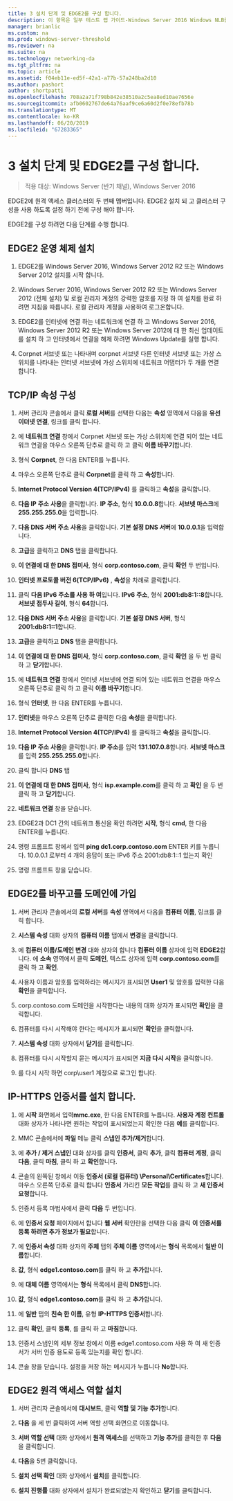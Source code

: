 ```yaml
---
title: 3 설치 단계 및 EDGE2를 구성 합니다.
description: 이 항목은 일부 테스트 랩 가이드-Windows Server 2016 Windows NLB를 사용 하 여 클러스터에서 DirectAccess 시연
manager: brianlic
ms.custom: na
ms.prod: windows-server-threshold
ms.reviewer: na
ms.suite: na
ms.technology: networking-da
ms.tgt_pltfrm: na
ms.topic: article
ms.assetid: f04eb11e-ed5f-42a1-a77b-57a248ba2d10
ms.author: pashort
author: shortpatti
ms.openlocfilehash: 708a2a71f798b842e38510a2c5ea8ed10ae7656e
ms.sourcegitcommit: afb0602767de64a76aaf9ce6a60d2f0e78efb78b
ms.translationtype: MT
ms.contentlocale: ko-KR
ms.lasthandoff: 06/20/2019
ms.locfileid: "67283365"
---
```

# <a name="step-3-install-and-configure-edge2"></a>3 설치 단계 및 EDGE2를 구성 합니다.

>적용 대상: Windows Server (반기 채널), Windows Server 2016

EDGE2에 원격 액세스 클러스터의 두 번째 멤버입니다. EDGE2 설치 되 고 클러스터 구성을 사용 하도록 설정 하기 전에 구성 해야 합니다.

EDGE2를 구성 하려면 다음 단계를 수행 합니다.

## <a name="installOS"></a>EDGE2 운영 체제 설치  
  
1.  EDGE2를 Windows Server 2016, Windows Server 2012 R2 또는 Windows Server 2012 설치를 시작 합니다.  
  
2.  Windows Server 2016, Windows Server 2012 R2 또는 Windows Server 2012 (전체 설치) 및 로컬 관리자 계정의 강력한 암호를 지정 하 여 설치를 완료 하려면 지침을 따릅니다. 로컬 관리자 계정을 사용하여 로그온합니다.  
  
3.  EDGE2를 인터넷에 연결 하는 네트워크에 연결 하 고 Windows Server 2016, Windows Server 2012 R2 또는 Windows Server 2012에 대 한 최신 업데이트를 설치 하 고 인터넷에서 연결을 해제 하려면 Windows Update를 실행 합니다.  
  
4.  Corpnet 서브넷 또는 나타내며 corpnet 서브넷 다른 인터넷 서브넷 또는 가상 스위치를 나타내는 인터넷 서브넷에 가상 스위치에 네트워크 어댑터가 두 개를 연결 합니다.  
  
## <a name="TCP"></a>TCP/IP 속성 구성  
  
1.  서버 관리자 콘솔에서 클릭 **로컬 서버**를 선택한 다음는 **속성** 영역에서 다음을 **유선 이더넷 연결**, 링크를 클릭 합니다.  
  
2.  에 **네트워크 연결** 창에서 Corpnet 서브넷 또는 가상 스위치에 연결 되어 있는 네트워크 연결을 마우스 오른쪽 단추로 클릭 하 고 클릭 **이름 바꾸기**합니다.  
  
3.  형식 **Corpnet**, 한 다음 ENTER를 누릅니다.  
  
4.  마우스 오른쪽 단추로 클릭 **Corpnet**를 클릭 하 고 **속성**합니다.  
  
5.  **Internet Protocol Version 4(TCP/IPv4)** 를 클릭하고 **속성**을 클릭합니다.  
  
6.  **다음 IP 주소 사용**을 클릭합니다. **IP 주소**, 형식 **10.0.0.8**합니다. **서브넷 마스크**에 **255.255.255.0**을 입력합니다.  
  
7.  **다음 DNS 서버 주소 사용**을 클릭합니다. **기본 설정 DNS 서버**에 **10.0.0.1**을 입력합니다.  
  
8.  **고급**을 클릭하고 **DNS** 탭을 클릭합니다.  
  
9. **이 연결에 대 한 DNS 접미사**, 형식 **corp.contoso.com**, 클릭 **확인** 두 번입니다.  
  
10. **인터넷 프로토콜 버전 6(TCP/IPv6)** , **속성**을 차례로 클릭합니다.  
  
11. 클릭 **다음 IPv6 주소를 사용 하 여**입니다. **IPv6 주소**, 형식 **2001:db8:1::8**합니다. **서브넷 접두사 길이**, 형식 **64**합니다.  
  
12. **다음 DNS 서버 주소 사용**을 클릭합니다. **기본 설정 DNS 서버**, 형식 **2001:db8:1::1**합니다.  
  
13. **고급**을 클릭하고 **DNS** 탭을 클릭합니다.  
  
14. **이 연결에 대 한 DNS 접미사**, 형식 **corp.contoso.com**, 클릭 **확인** 을 두 번 클릭 하 고 **닫기**합니다.  
  
15. 에 **네트워크 연결** 창에서 인터넷 서브넷에 연결 되어 있는 네트워크 연결을 마우스 오른쪽 단추로 클릭 하 고 클릭 **이름 바꾸기**합니다.  
  
16. 형식 **인터넷**, 한 다음 ENTER를 누릅니다.  
  
17. **인터넷**을 마우스 오른쪽 단추로 클릭한 다음 **속성**을 클릭합니다.  
  
18. **Internet Protocol Version 4(TCP/IPv4)** 를 클릭하고 **속성**을 클릭합니다.  
  
19. **다음 IP 주소 사용**을 클릭합니다. **IP 주소**를 입력 **131.107.0.8**합니다. **서브넷 마스크**를 입력 **255.255.255.0**합니다.  
  
20. 클릭 합니다 **DNS** 탭  
  
21. **이 연결에 대 한 DNS 접미사**, 형식 **isp.example.com**를 클릭 하 고 **확인** 을 두 번 클릭 하 고 **닫기**합니다.  
  
22. **네트워크 연결** 창을 닫습니다.  
  
23. EDGE2과 DC1 간의 네트워크 통신을 확인 하려면 **시작**, 형식 **cmd**, 한 다음 ENTER를 누릅니다.  
  
24. 명령 프롬프트 창에서 입력 **ping dc1.corp.contoso.com** ENTER 키를 누릅니다. 10.0.0.1 로부터 4 개의 응답이 또는 IPv6 주소 2001:db8:1::1 있는지 확인  
  
25. 명령 프롬프트 창을 닫습니다.  
  
## <a name="rename"></a>EDGE2를 바꾸고를 도메인에 가입  
  
1.  서버 관리자 콘솔에서의 **로컬 서버**를 **속성** 영역에서 다음을 **컴퓨터 이름**, 링크를 클릭 합니다.  
  
2.  **시스템 속성** 대화 상자의 **컴퓨터 이름** 탭에서 **변경**을 클릭합니다.  
  
3.  에 **컴퓨터 이름/도메인 변경** 대화 상자의 합니다 **컴퓨터 이름** 상자에 입력 **EDGE2**합니다. 에 **소속** 영역에서 클릭 **도메인**, 텍스트 상자에 입력 **corp.contoso.com**를 클릭 하 고 **확인**.  
  
4.  사용자 이름과 암호를 입력하라는 메시지가 표시되면 **User1** 및 암호를 입력한 다음 **확인**을 클릭합니다.  
  
5.  corp.contoso.com 도메인을 시작한다는 내용의 대화 상자가 표시되면 **확인**을 클릭합니다.  
  
6.  컴퓨터를 다시 시작해야 한다는 메시지가 표시되면 **확인**을 클릭합니다.  
  
7.  **시스템 속성** 대화 상자에서 **닫기**를 클릭합니다.  
  
8.  컴퓨터를 다시 시작할지 묻는 메시지가 표시되면 **지금 다시 시작**을 클릭합니다.  
  
9. 를 다시 시작 하면 corp\user1 계정으로 로그인 합니다.  
  
## <a name="IPHTTPSCert"></a>IP-HTTPS 인증서를 설치 합니다.  
  
1.  에 **시작** 화면에서 입력**mmc.exe**, 한 다음 ENTER를 누릅니다. **사용자 계정 컨트롤** 대화 상자가 나타나면 원하는 작업이 표시되었는지 확인한 다음 **예**를 클릭합니다.  
  
2.  MMC 콘솔에서에 **파일** 메뉴 클릭 **스냅인 추가/제거**합니다.  
  
3.  에 **추가 / 제거 스냅인** 대화 상자를 클릭 **인증서**, 클릭 **추가**, 클릭 **컴퓨터 계정**, 클릭 **다음**, 클릭 **마침**, 클릭 하 고 **확인**합니다.  
  
4.  콘솔의 왼쪽된 창에서 이동 **인증서 (로컬 컴퓨터) \Personal\Certificates**합니다. 마우스 오른쪽 단추로 클릭 합니다 **인증서** 가리킨 **모든 작업**를 클릭 하 고 **새 인증서 요청**합니다.  
  
5.  인증서 등록 마법사에서 클릭 **다음** 두 번입니다.  
  
6.  에 **인증서 요청** 페이지에서 합니다 **웹 서버** 확인란을 선택한 다음 클릭 **이 인증서를 등록 하려면 추가 정보가 필요**합니다.  
  
7.  에 **인증서 속성** 대화 상자의 **주체** 탭의 **주체 이름** 영역에서는 **형식** 목록에서 **일반 이름**합니다.  
  
8.  **값**, 형식 **edge1.contoso.com**를 클릭 하 고 **추가**합니다.  
  
9. 에 **대체 이름** 영역에서는 **형식** 목록에서 클릭 **DNS**합니다.  
  
10. **값**, 형식 **edge1.contoso.com**를 클릭 하 고 **추가**합니다.  
  
11. 에 **일반** 탭의 **친숙 한 이름**, 유형 **IP-HTTPS 인증서**합니다.  
  
12. 클릭 **확인**, 클릭 **등록**, 를 클릭 하 고 **마침**합니다.  
  
13. 인증서 스냅인의 세부 정보 창에서 이름 edge1.contoso.com 사용 하 여 새 인증서가 서버 인증 용도로 등록 있는지를 확인 합니다.  
  
14. 콘솔 창을 닫습니다. 설정을 저장 하는 메시지가 누릅니다 **No**합니다.  
  
## <a name="InstallDA"></a>EDGE2 원격 액세스 역할 설치  
  
1.  서버 관리자 콘솔에서에 **대시보드**, 클릭 **역할 및 기능 추가**합니다.  
  
2.  **다음** 을 세 번 클릭하여 서버 역할 선택 화면으로 이동합니다.  
  
3.  **서버 역할 선택** 대화 상자에서 **원격 액세스**를 선택하고 **기능 추가**를 클릭한 후 **다음**을 클릭합니다.  
  
4.  **다음**을 5번 클릭합니다.  
  
5.  **설치 선택 확인** 대화 상자에서 **설치**를 클릭합니다.  
  
6.  **설치 진행률** 대화 상자에서 설치가 완료되었는지 확인하고 **닫기**를 클릭합니다.  
  


